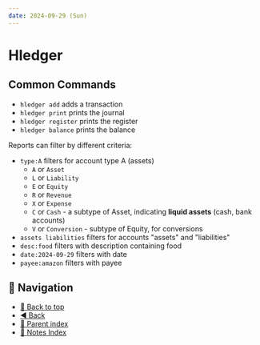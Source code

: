 ```yaml
---
date: 2024-09-29 (Sun)
---
```


# Hledger

## Common Commands

- `hledger add` adds a transaction
- `hledger print` prints the journal
- `hledger register` prints the register
- `hledger balance` prints the balance

Reports can filter by different criteria:

- `type:A` filters for account type A (assets)
  - `A` or `Asset`
  - `L` or `Liability`
  - `E` or `Equity`
  - `R` or `Revenue`
  - `X` or `Expense`
  - `C` or `Cash` - a subtype of Asset, indicating **liquid assets** (cash, bank
    accounts)
  - `V` or `Conversion` - subtype of Equity, for conversions
- `assets liabilities` filters for accounts "assets" and "liabilities"
- `desc:food` filters with description containing food
- `date:2024-09-29` filters with date
- `payee:amazon` filters with payee

## 🧭 Navigation

- [🔼 Back to top](#hledger)
- [◀️ Back](../index.md)
- [🔖 Parent index](../index.md)
- [📑 Notes Index](../index.md)

